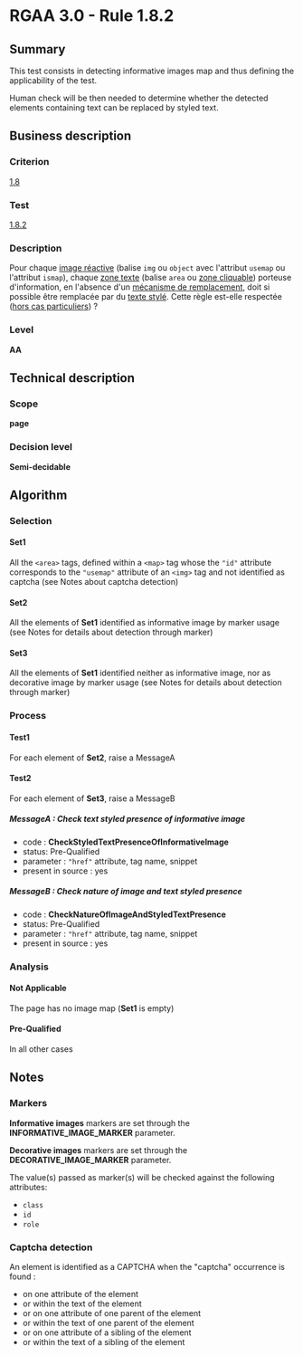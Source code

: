 # RGAA 3.0 -  Rule 1.8.2

## Summary

This test consists in detecting informative images map and thus defining the applicability of the test.

Human check will be then needed to determine whether the detected elements containing text can be replaced by styled text.

## Business description

### Criterion

[1.8](http://references.modernisation.gouv.fr/referentiel-technique-0#crit-1-8)

### Test

[1.8.2](http://references.modernisation.gouv.fr/referentiel-technique-0#test-1-8-2)

### Description

Pour chaque <a href="http://references.modernisation.gouv.fr/referentiel-technique-0#mimgReactive">image r&eacute;active</a> (balise `img` ou `object` avec l'attribut `usemap` ou l'attribut `ismap`), chaque <a href="http://references.modernisation.gouv.fr/referentiel-technique-0#mZoneTexte">zone texte</a> (balise `area` ou <a href="http://references.modernisation.gouv.fr/referentiel-technique-0#mZoneCliquable">zone cliquable</a>) porteuse d'information, en l'absence d'un <a href="http://references.modernisation.gouv.fr/referentiel-technique-0#mMecaRempl">m&eacute;canisme de remplacement</a>, doit si possible &ecirc;tre remplac&eacute;e par du <a href="http://references.modernisation.gouv.fr/referentiel-technique-0#mTexteStyle">texte styl&eacute;</a>. Cette r&egrave;gle est-elle respect&eacute;e (<a href="http://references.modernisation.gouv.fr/referentiel-technique-0#cpCrit1-8" title="Cas particuliers pour le crit&egrave;re 1.8">hors cas particuliers</a>) ?

### Level

**AA**

## Technical description

### Scope

**page**

### Decision level

**Semi-decidable**

## Algorithm

### Selection

#### Set1

All the `<area>` tags, defined within a `<map>` tag whose the `"id"` attribute corresponds to the `"usemap"` attribute of an `<img>` tag and not identified as captcha (see Notes about captcha detection) 

#### Set2

All the elements of **Set1** identified as informative image by marker usage (see Notes for details about detection through marker)

#### Set3

All the elements of **Set1** identified neither as informative image, nor as decorative image by marker usage (see Notes for details about detection through marker)

### Process

#### Test1

For each element of **Set2**, raise a MessageA

#### Test2

For each element of **Set3**, raise a MessageB

##### MessageA : Check text styled presence of informative image

-    code : **CheckStyledTextPresenceOfInformativeImage** 
-    status: Pre-Qualified
-    parameter : `"href"` attribute, tag name, snippet
-    present in source : yes

##### MessageB : Check nature of image and text styled presence

-    code : **CheckNatureOfImageAndStyledTextPresence** 
-    status: Pre-Qualified
-    parameter : `"href"` attribute, tag name, snippet
-    present in source : yes

### Analysis

#### Not Applicable 

The page has no image map (**Set1** is empty)

#### Pre-Qualified

In all other cases

## Notes

### Markers 

**Informative images** markers are set through the **INFORMATIVE_IMAGE_MARKER** parameter.

**Decorative images** markers are set through the **DECORATIVE_IMAGE_MARKER** parameter.

The value(s) passed as marker(s) will be checked against the following attributes:

- `class`
- `id`
- `role`

### Captcha detection

An element is identified as a CAPTCHA when the "captcha" occurrence is found :

- on one attribute of the element
- or within the text of the element
- or on one attribute of one parent of the element
- or within the text of one parent of the element
- or on one attribute of a sibling of the element
- or within the text of a sibling of the element
